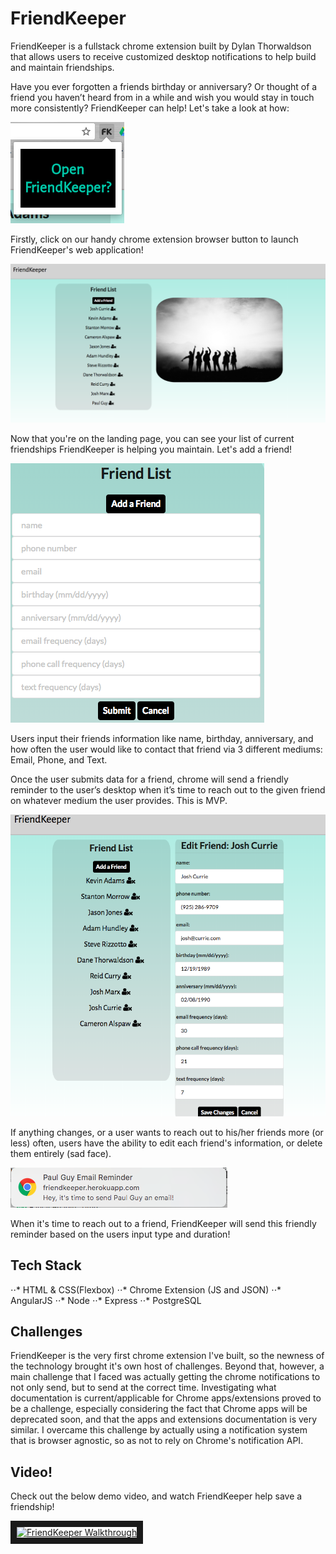 # FriendKeeper
FriendKeeper is a fullstack chrome extension built by Dylan Thorwaldson that allows users to receive customized desktop notifications to help build and maintain friendships.

Have you ever forgotten a friends birthday or anniversary? Or thought of a friend you haven’t heard from in a while and wish you would stay in touch more consistently? FriendKeeper can help! Let's take a look at how:


![Popup](https://github.com/DTThor/FriendKeeper/blob/master/readme_screencaps/popup-clicked.png "Popup")

Firstly, click on our handy chrome extension browser button to launch FriendKeeper's web application!

![Landing](https://github.com/DTThor/FriendKeeper/blob/master/readme_screencaps/landing.png "Landing")

Now that you're on the landing page, you can see your list of current friendships FriendKeeper is helping you maintain. Let's add a friend!

![addfriend](https://github.com/DTThor/FriendKeeper/blob/master/readme_screencaps/addfriend_form.png "addfriend")

Users input their friends information like name, birthday, anniversary, and how often the user would like to contact that friend via 3 different mediums: Email, Phone, and Text.

Once the user submits data for a friend, chrome will send a friendly reminder to the user’s desktop when it’s time to reach out to the given friend on whatever medium the user provides. This is MVP.


![editfriend](https://github.com/DTThor/FriendKeeper/blob/master/readme_screencaps/editfriend_form.png "editfriend")

If anything changes, or a user wants to reach out to his/her friends more (or less) often, users have the ability to edit each friend's information, or delete them entirely (sad face).

![sample](https://github.com/DTThor/FriendKeeper/blob/master/readme_screencaps/sample_notification.png "sample")

When it's time to reach out to a friend, FriendKeeper will send this friendly reminder based on the users input type and duration!

## Tech Stack
⋅⋅* HTML & CSS(Flexbox)
⋅⋅* Chrome Extension (JS and JSON)
⋅⋅* AngularJS
⋅⋅* Node
⋅⋅* Express
⋅⋅* PostgreSQL

## Challenges
FriendKeeper is the very first chrome extension I've built, so the newness of the technology brought it's own host of challenges. Beyond that, however, a main challenge that I faced was actually getting the chrome notifications to not only send, but to send at the correct time. Investigating what documentation is current/applicable for Chrome apps/extensions proved to be a challenge, especially considering the fact that Chrome apps will be deprecated soon, and that the apps and extensions documentation is very similar. I overcame this challenge by actually using a notification system that is browser agnostic, so as not to rely on Chrome's notification API.

## Video!
Check out the below demo video, and watch FriendKeeper help save a friendship!

<a href="http://www.youtube.com/watch?feature=player_embedded&v=bv_pRo9f0M8" target="_blank"><img src="http://img.youtube.com/vi/bv_pRo9f0M8/0.jpg" 
alt="FriendKeeper Walkthrough" width="240" height="180" border="10" /></a>
